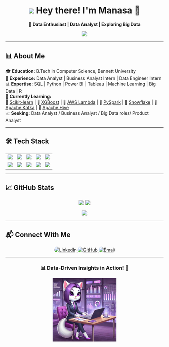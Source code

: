 <h1 align="center">
  <img src="https://media.giphy.com/media/v1.Y2lkPTc5MGI3NjExN2U2NDQxMzJhNzg0ZTljNzc4NTc1NTI3ZjQ5M2M2NWI5NTc1ZDE5NiZjdD1z/xT0xevpFeFd8cs5o7m/giphy.gif" width="100"/>
  Hey there! I'm Manasa 👋
</h1>

<p align="center">
  🚀 <strong>Data Enthusiast | Data Analyst | Exploring Big Data</strong>  
</p>

<p align="center">
  <img src="https://readme-typing-svg.demolab.com?font=Fira+Code&size=22&pause=1000&color=F76D57&width=600&lines=Turning+data+into+actionable+insights!;Exploring+Data+Analysis%2C+ML+%26+Big+Data!;SQL+%7C+Python+%7C+Power+BI+%7C+Tableau+%7C+Big+Data">
</p>

---

## 📊 About Me  

🎓 **Education:** B.Tech in Computer Science, Bennett University  
💼 **Experience:** Data Analyst | Business Analyst Intern | Data Engineer Intern  
📊 **Expertise:** SQL | Python | Power BI | Tableau | Machine Learning | Big Data | R  
📌 **Currently Learning:**  
🔹 [Scikit-learn](https://scikit-learn.org/) | 🔹 [XGBoost](https://xgboost.ai/) | 🔹 [AWS Lambda](https://aws.amazon.com/lambda/) | 🔹 [PySpark](https://spark.apache.org/docs/latest/api/python/) | 🔹 [Snowflake](https://www.snowflake.com/) | 🔹 [Apache Kafka](https://kafka.apache.org/) | 🔹 [Apache Hive](https://hive.apache.org/)  
📈 **Seeking:** Data Analyst / Business Analyst / Big Data roles/ Product Analyst  

---

## 🛠️ Tech Stack  

<p align="center">
  <table>
    <tr>
      <td align="center"><a href="https://www.python.org/"><img src="https://cdn.jsdelivr.net/gh/devicons/devicon/icons/python/python-original.svg" width="50"/></a></td>
      <td align="center"><a href="https://www.postgresql.org/"><img src="https://cdn.jsdelivr.net/gh/devicons/devicon/icons/postgresql/postgresql-original.svg" width="50"/></a></td>
      <td align="center"><a href="https://powerbi.microsoft.com/"><img src="https://upload.wikimedia.org/wikipedia/commons/c/cf/New_Power_BI_Logo.svg" width="50"/></a></td>
      <td align="center"><a href="https://www.tableau.com/"><img src="https://cdn.worldvectorlogo.com/logos/tableau-software.svg" width="50"/></a></td>
      <td align="center"><a href="https://scikit-learn.org/"><img src="https://upload.wikimedia.org/wikipedia/commons/0/05/Scikit_learn_logo_small.svg" width="50"/></a></td>
    </tr>
    <tr>
      <td align="center"><a href="https://xgboost.ai/"><img src="https://upload.wikimedia.org/wikipedia/commons/6/69/XGBoost_logo.png" width="50"/></a></td>
      <td align="center"><a href="https://spark.apache.org/docs/latest/api/python/"><img src="https://cdn.jsdelivr.net/gh/devicons/devicon/icons/apache/apache-original.svg" width="50"/></a></td>
      <td align="center"><a href="https://www.snowflake.com/"><img src="https://upload.wikimedia.org/wikipedia/en/thumb/1/1b/Snowflake_Inc.svg/1200px-Snowflake_Inc.svg.png" width="50"/></a></td>
      <td align="center"><a href="https://kafka.apache.org/"><img src="https://upload.wikimedia.org/wikipedia/commons/6/64/Apache_kafka.svg" width="50"/></a></td>
      <td align="center"><a href="https://www.mongodb.com/"><img src="https://cdn.jsdelivr.net/gh/devicons/devicon/icons/mongodb/mongodb-original.svg" width="50"/></a></td>
    </tr>
  </table>
</p>

---

## 📈 GitHub Stats  

<p align="center">
  <img src="https://github-readme-stats.vercel.app/api?username=manasaoruganti&theme=radical&show_icons=true&count_private=true" width="47%"/>
  <img src="https://github-readme-streak-stats.herokuapp.com/?user=manasaoruganti&theme=radical&hide_border=false" width="47%"/>
</p>

<p align="center">
  <img src="https://github-readme-stats.vercel.app/api/top-langs/?username=manasaoruganti&theme=radical&layout=compact" width="47%"/>
</p>

---

## 📬 Connect With Me  

<p align="center">
  <a href="https://www.linkedin.com/in/manasa-oruganti-37a311216/" target="_blank">
    <img src="https://img.shields.io/badge/LinkedIn-%230A66C2.svg?style=for-the-badge&logo=linkedin&logoColor=white" 
    alt="LinkedIn" width="160" style="border-radius: 10px; transition: transform 0.3s ease-in-out;" 
    onmouseover="this.style.transform='scale(1.1)'" onmouseout="this.style.transform='scale(1)'"/>
  </a>
  <a href="https://github.com/Manasaoruganti" target="_blank">
    <img src="https://img.shields.io/badge/GitHub-%23121011.svg?style=for-the-badge&logo=github&logoColor=white" 
    alt="GitHub" width="160" style="border-radius: 10px; transition: transform 0.3s ease-in-out;" 
    onmouseover="this.style.transform='scale(1.1)'" onmouseout="this.style.transform='scale(1)'"/>
  </a>
  <a href="mailto:srimanasa1707@gmail.com">
    <img src="https://img.shields.io/badge/Email-%23D14836.svg?style=for-the-badge&logo=gmail&logoColor=white" 
    alt="Email" width="160" style="border-radius: 10px; transition: transform 0.3s ease-in-out;" 
    onmouseover="this.style.transform='scale(1.1)'" onmouseout="this.style.transform='scale(1)'"/> 
  </a>
</p>


---

<h3 align="center">📊 Data-Driven Insights in Action! 🚀</h3>

<p align="center">
  <img src="https://raw.githubusercontent.com/Manasaoruganti/Manasaoruganti/main/github%20image.webp" width="40%"/>
</p>
